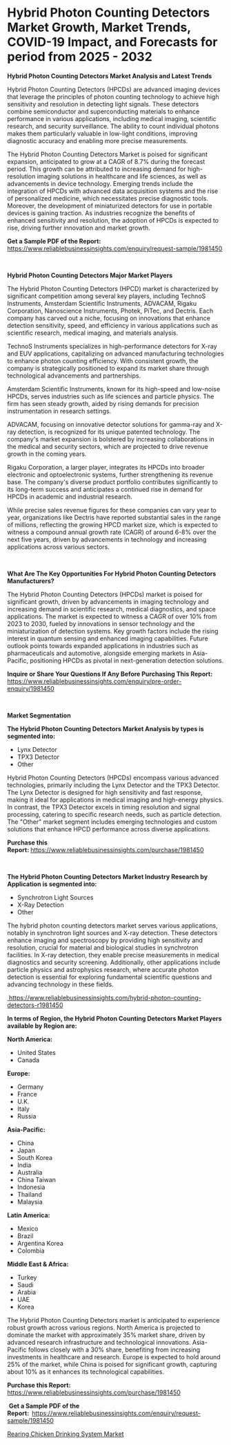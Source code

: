 <p><h1>Hybrid Photon Counting Detectors Market Growth, Market Trends, COVID-19 Impact, and Forecasts for period from 2025 - 2032</h1></p><p><strong>Hybrid Photon Counting Detectors Market Analysis and Latest Trends</strong></p>
<p><p>Hybrid Photon Counting Detectors (HPCDs) are advanced imaging devices that leverage the principles of photon counting technology to achieve high sensitivity and resolution in detecting light signals. These detectors combine semiconductor and superconducting materials to enhance performance in various applications, including medical imaging, scientific research, and security surveillance. The ability to count individual photons makes them particularly valuable in low-light conditions, improving diagnostic accuracy and enabling more precise measurements.</p><p>The Hybrid Photon Counting Detectors Market is poised for significant expansion, anticipated to grow at a CAGR of 8.7% during the forecast period. This growth can be attributed to increasing demand for high-resolution imaging solutions in healthcare and life sciences, as well as advancements in device technology. Emerging trends include the integration of HPCDs with advanced data acquisition systems and the rise of personalized medicine, which necessitates precise diagnostic tools. Moreover, the development of miniaturized detectors for use in portable devices is gaining traction. As industries recognize the benefits of enhanced sensitivity and resolution, the adoption of HPCDs is expected to rise, driving further innovation and market growth.</p></p>
<p><strong>Get a Sample PDF of the Report:&nbsp;</strong> <a href="https://www.reliablebusinessinsights.com/enquiry/request-sample/1981450?utm_campaign=2289&utm_medium=2&utm_source=Github&utm_content=ia&utm_term=02032025&utm_id=hybrid-photon-counting-detectors">https://www.reliablebusinessinsights.com/enquiry/request-sample/1981450</a></p>
<p>&nbsp;</p>
<p><strong>Hybrid Photon Counting Detectors Major Market Players</strong></p>
<p><p>The Hybrid Photon Counting Detectors (HPCD) market is characterized by significant competition among several key players, including TechnoS Instruments, Amsterdam Scientific Instruments, ADVACAM, Rigaku Corporation, Nanoscience Instruments, Photek, PiTec, and Dectris. Each company has carved out a niche, focusing on innovations that enhance detection sensitivity, speed, and efficiency in various applications such as scientific research, medical imaging, and materials analysis.</p><p>TechnoS Instruments specializes in high-performance detectors for X-ray and EUV applications, capitalizing on advanced manufacturing technologies to enhance photon counting efficiency. With consistent growth, the company is strategically positioned to expand its market share through technological advancements and partnerships.</p><p>Amsterdam Scientific Instruments, known for its high-speed and low-noise HPCDs, serves industries such as life sciences and particle physics. The firm has seen steady growth, aided by rising demands for precision instrumentation in research settings.</p><p>ADVACAM, focusing on innovative detector solutions for gamma-ray and X-ray detection, is recognized for its unique patented technology. The company's market expansion is bolstered by increasing collaborations in the medical and security sectors, which are projected to drive revenue growth in the coming years.</p><p>Rigaku Corporation, a larger player, integrates its HPCDs into broader electronic and optoelectronic systems, further strengthening its revenue base. The company's diverse product portfolio contributes significantly to its long-term success and anticipates a continued rise in demand for HPCDs in academic and industrial research.</p><p>While precise sales revenue figures for these companies can vary year to year, organizations like Dectris have reported substantial sales in the range of millions, reflecting the growing HPCD market size, which is expected to witness a compound annual growth rate (CAGR) of around 6-8% over the next five years, driven by advancements in technology and increasing applications across various sectors.</p></p>
<p>&nbsp;</p>
<p><strong>What Are The Key Opportunities For Hybrid Photon Counting Detectors Manufacturers?</strong></p>
<p><p>The Hybrid Photon Counting Detectors (HPCDs) market is poised for significant growth, driven by advancements in imaging technology and increasing demand in scientific research, medical diagnostics, and space applications. The market is expected to witness a CAGR of over 10% from 2023 to 2030, fueled by innovations in sensor technology and the miniaturization of detection systems. Key growth factors include the rising interest in quantum sensing and enhanced imaging capabilities. Future outlook points towards expanded applications in industries such as pharmaceuticals and automotive, alongside emerging markets in Asia-Pacific, positioning HPCDs as pivotal in next-generation detection solutions.</p></p>
<p><strong>Inquire or Share Your Questions If Any Before Purchasing This Report:</strong> <a href="https://www.reliablebusinessinsights.com/enquiry/pre-order-enquiry/1981450?utm_campaign=2289&utm_medium=2&utm_source=Github&utm_content=ia&utm_term=02032025&utm_id=hybrid-photon-counting-detectors">https://www.reliablebusinessinsights.com/enquiry/pre-order-enquiry/1981450</a></p>
<p>&nbsp;</p>
<p><strong>Market Segmentation</strong></p>
<p><strong>The Hybrid Photon Counting Detectors Market Analysis by types is segmented into:</strong></p>
<p><ul><li>Lynx Detector</li><li>TPX3 Detector</li><li>Other</li></ul></p>
<p><p>Hybrid Photon Counting Detectors (HPCDs) encompass various advanced technologies, primarily including the Lynx Detector and the TPX3 Detector. The Lynx Detector is designed for high sensitivity and fast response, making it ideal for applications in medical imaging and high-energy physics. In contrast, the TPX3 Detector excels in timing resolution and signal processing, catering to specific research needs, such as particle detection. The "Other" market segment includes emerging technologies and custom solutions that enhance HPCD performance across diverse applications.</p></p>
<p><strong>Purchase this Report:&nbsp;</strong><a href="https://www.reliablebusinessinsights.com/purchase/1981450?utm_campaign=2289&utm_medium=2&utm_source=Github&utm_content=ia&utm_term=02032025&utm_id=hybrid-photon-counting-detectors">https://www.reliablebusinessinsights.com/purchase/1981450</a></p>
<p>&nbsp;</p>
<p><strong>The Hybrid Photon Counting Detectors Market Industry Research by Application is segmented into:</strong></p>
<p><ul><li>Synchrotron Light Sources</li><li>X-Ray Detection</li><li>Other</li></ul></p>
<p><p>The hybrid photon counting detectors market serves various applications, notably in synchrotron light sources and X-ray detection. These detectors enhance imaging and spectroscopy by providing high sensitivity and resolution, crucial for material and biological studies in synchrotron facilities. In X-ray detection, they enable precise measurements in medical diagnostics and security screening. Additionally, other applications include particle physics and astrophysics research, where accurate photon detection is essential for exploring fundamental scientific questions and advancing technology in these fields.</p></p>
<p><a href="https://www.reliablebusinessinsights.com/hybrid-photon-counting-detectors-r1981450?utm_campaign=2289&utm_medium=2&utm_source=Github&utm_content=ia&utm_term=02032025&utm_id=hybrid-photon-counting-detectors">&nbsp;https://www.reliablebusinessinsights.com/hybrid-photon-counting-detectors-r1981450</a></p>
<p><strong>In terms of Region, the Hybrid Photon Counting Detectors Market Players available by Region are:</strong></p>
<p>
    <p> <strong> North America: </strong>
        <ul>
            <li>United States</li>
            <li>Canada</li>
        </ul>
        </p> 
    <p> <strong> Europe: </strong>
        <ul>
            <li>Germany</li>
            <li>France</li>
            <li>U.K.</li>
            <li>Italy</li>
            <li>Russia</li>
        </ul>
        </p> 
    <p> <strong> Asia-Pacific: </strong>
        <ul>
            <li>China</li>
            <li>Japan</li>
            <li>South Korea</li>
            <li>India</li>
            <li>Australia</li>
            <li>China Taiwan</li>
            <li>Indonesia</li>
            <li>Thailand</li>
            <li>Malaysia</li>
        </ul>
        </p> 
    <p> <strong> Latin America: </strong>
        <ul>
            <li>Mexico</li>
            <li>Brazil</li>
            <li>Argentina Korea</li>
            <li>Colombia</li>
        </ul>
        </p> 
    <p> <strong> Middle East & Africa: </strong>
        <ul>
            <li>Turkey</li>
            <li>Saudi</li>
            <li>Arabia</li>
            <li>UAE</li>
            <li>Korea</li>
        </ul>
    </p>
    </p>
<p><p>The Hybrid Photon Counting Detectors market is anticipated to experience robust growth across various regions. North America is projected to dominate the market with approximately 35% market share, driven by advanced research infrastructure and technological innovations. Asia-Pacific follows closely with a 30% share, benefiting from increasing investments in healthcare and research. Europe is expected to hold around 25% of the market, while China is poised for significant growth, capturing about 10% as it enhances its technological capabilities.</p></p>
<p><strong>Purchase this Report: </strong><a href="https://www.reliablebusinessinsights.com/purchase/1981450?utm_campaign=2289&utm_medium=2&utm_source=Github&utm_content=ia&utm_term=02032025&utm_id=hybrid-photon-counting-detectors">https://www.reliablebusinessinsights.com/purchase/1981450</a></p>
<p>&nbsp;<strong>Get a Sample PDF of the Report:&nbsp;&nbsp;</strong><a href="https://www.reliablebusinessinsights.com/enquiry/request-sample/1981450?utm_campaign=2289&utm_medium=2&utm_source=Github&utm_content=ia&utm_term=02032025&utm_id=hybrid-photon-counting-detectors">https://www.reliablebusinessinsights.com/enquiry/request-sample/1981450</a></p>
<p><strong></strong></p>
<p><p><a href="https://github.com/norbeludie83/Market-Research-Report-List-1/blob/main/rearing-chicken-drinking-system-market.md?utm_campaign=2289&utm_medium=2&utm_source=Github&utm_content=ia&utm_term=02032025&utm_id=hybrid-photon-counting-detectors">Rearing Chicken Drinking System Market</a></p></p>